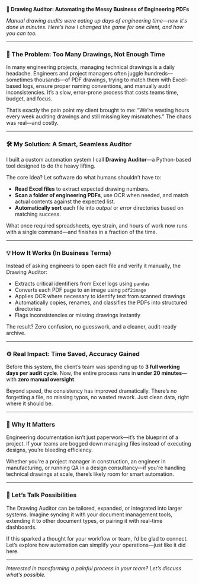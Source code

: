 **📝 Drawing Auditor: Automating the Messy Business of Engineering PDFs**

*Manual drawing audits were eating up days of engineering time—now it's done in minutes. Here’s how I changed the game for one client, and how you can too.*

---

### 📌 The Problem: Too Many Drawings, Not Enough Time

In many engineering projects, managing technical drawings is a daily headache. Engineers and project managers often juggle hundreds—sometimes thousands—of PDF drawings, trying to match them with Excel-based logs, ensure proper naming conventions, and manually audit inconsistencies. It’s a slow, error-prone process that costs teams time, budget, and focus.

That’s exactly the pain point my client brought to me: “We’re wasting hours every week auditing drawings and still missing key mismatches.” The chaos was real—and costly.

---

### 🛠 My Solution: A Smart, Seamless Auditor

I built a custom automation system I call **Drawing Auditor**—a Python-based tool designed to do the heavy lifting.

The core idea? Let software do what humans shouldn’t have to:

* **Read Excel files** to extract expected drawing numbers.
* **Scan a folder of engineering PDFs**, use OCR when needed, and match actual contents against the expected list.
* **Automatically sort** each file into *output* or *error* directories based on matching success.

What once required spreadsheets, eye strain, and hours of work now runs with a single command—and finishes in a fraction of the time.

---

### 💡 How It Works (In Business Terms)

Instead of asking engineers to open each file and verify it manually, the Drawing Auditor:

* Extracts critical identifiers from Excel logs using `pandas`
* Converts each PDF page to an image using `pdf2image`
* Applies OCR where necessary to identify text from scanned drawings
* Automatically copies, renames, and classifies the PDFs into structured directories
* Flags inconsistencies or missing drawings instantly

The result? Zero confusion, no guesswork, and a cleaner, audit-ready archive.

---

### ⚙️ Real Impact: Time Saved, Accuracy Gained

Before this system, the client’s team was spending up to **3 full working days per audit cycle**. Now, the entire process runs in **under 20 minutes**—with **zero manual oversight**.

Beyond speed, the consistency has improved dramatically. There’s no forgetting a file, no missing typos, no wasted rework. Just clean data, right where it should be.

---

### 🤝 Why It Matters

Engineering documentation isn’t just paperwork—it’s the blueprint of a project. If your teams are bogged down managing files instead of executing designs, you’re bleeding efficiency.

Whether you're a project manager in construction, an engineer in manufacturing, or running QA in a design consultancy—if you're handling technical drawings at scale, there’s likely room for smart automation.

---

### 👋 Let’s Talk Possibilities

The Drawing Auditor can be tailored, expanded, or integrated into larger systems. Imagine syncing it with your document management tools, extending it to other document types, or pairing it with real-time dashboards.

If this sparked a thought for your workflow or team, I’d be glad to connect. Let’s explore how automation can simplify your operations—just like it did here.

---

*Interested in transforming a painful process in your team? Let’s discuss what’s possible.*

